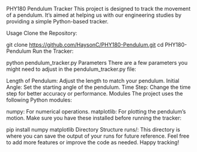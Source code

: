 PHY180 Pendulum Tracker
This project is designed to track the movement of a pendulum. It’s aimed at helping us with our engineering studies by providing a simple Python-based tracker.

Usage
Clone the Repository:

git clone https://github.com/HaysonC/PHY180-Pendulum.git
cd PHY180-Pendulum
Run the Tracker:

python pendulum_tracker.py
Parameters
There are a few parameters you might need to adjust in the pendulum_tracker.py file:

Length of Pendulum: Adjust the length to match your pendulum.
Initial Angle: Set the starting angle of the pendulum.
Time Step: Change the time step for better accuracy or performance.
Modules
The project uses the following Python modules:

numpy: For numerical operations.
matplotlib: For plotting the pendulum’s motion.
Make sure you have these installed before running the tracker:

pip install numpy matplotlib
Directory Structure
runs/: This directory is where you can save the output of your runs for future reference.
Feel free to add more features or improve the code as needed. Happy tracking!
